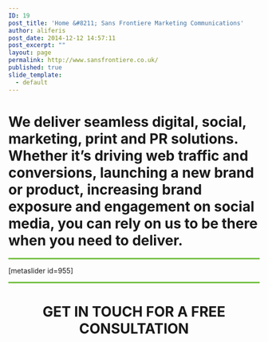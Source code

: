```yaml
---
ID: 19
post_title: 'Home &#8211; Sans Frontiere Marketing Communications'
author: aliferis
post_date: 2014-12-12 14:57:11
post_excerpt: ""
layout: page
permalink: http://www.sansfrontiere.co.uk/
published: true
slide_template:
  - default
---
```

<div class="most">
<h1 class="tp-hp-intro lighter">We deliver seamless digital, social, marketing, print and PR solutions. Whether it’s driving web traffic and conversions, launching a new brand or product, increasing brand exposure and engagement on social media, you can rely on us to be there when you need to deliver.</h1>

<hr style="height: 3px; border: none; color: #75c044; background-color: #75c044;" />

</div>
[metaslider id=955]
<hr style="height: 3px; border: none; color: #75c044; background-color: #75c044;" />
<div style="text-align:center">
<h1 class="tp-hp-intro">GET IN TOUCH FOR A <span class="green">FREE CONSULTATION</span></h1>
</div>